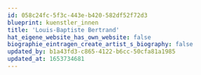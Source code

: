 ```yaml
---
id: 058c24fc-5f3c-443e-b420-582df52f72d3
blueprint: kuenstler_innen
title: 'Louis-Baptiste Bertrand'
hat_eigene_website_has_own_website: false
biographie_eintragen_create_artist_s_biography: false
updated_by: b1a43fd3-c865-4122-b6cc-50cfa81a1985
updated_at: 1653734681
---
```

